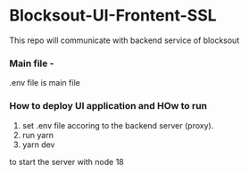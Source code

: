 # Blocksout-UI-Frontent-SSL
This repo will communicate with backend service of blocksout 



### Main file -

.env file is main file

### How to deploy UI application and HOw to run

1. set .env file accoring to the backend server (proxy).
2. run yarn 
3. yarn dev

to start the server with node 18

